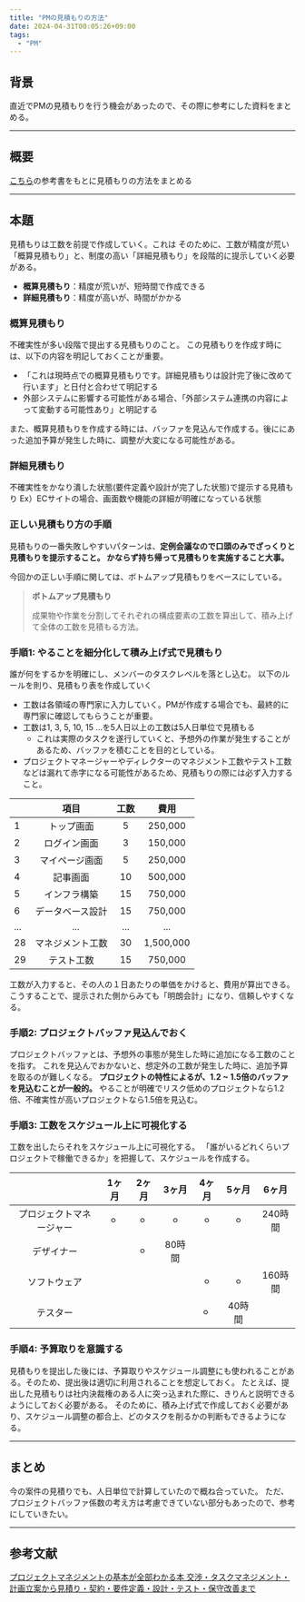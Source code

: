 ```yaml
---
title: "PMの見積もりの方法"
date: 2024-04-31T00:05:26+09:00
tags: 
  - "PM"
---
```

## 背景
直近でPMの見積もりを行う機会があったので、その際に参考にした資料をまとめる。

---
## 概要
<a href="https://www.shoeisha.co.jp/book/detail/9784798177410" target="_blank">こちら</a>の参考書をもとに見積もりの方法をまとめる

---
## 本題
見積もりは工数を前提で作成していく。これは
そのために、工数が精度が荒い「概算見積もり」と、制度の高い「詳細見積もり」を段階的に提示していく必要がある。
  - **概算見積もり**：精度が荒いが、短時間で作成できる
  - **詳細見積もり**：精度が高いが、時間がかかる


### 概算見積もり
不確実性が多い段階で提出する見積もりのこと。
この見積もりを作成す時には、以下の内容を明記しておくことが重要。
 - 「これは現時点での概算見積もりです。詳細見積もりは設計完了後に改めて行います」と日付と合わせて明記する
 - 外部システムに影響する可能性がある場合、「外部システム連携の内容によって変動する可能性あり」と明記する

また、概算見積もりを作成する時には、バッファを見込んで作成する。後ににあった追加予算が発生した時に、調整が大変になる可能性がある。

### 詳細見積もり
不確実性をかなり潰した状態(要件定義や設計が完了した状態)で提示する見積もり
Ex）ECサイトの場合、画面数や機能の詳細が明確になっている状態

### 正しい見積もり方の手順
見積もりの一番失敗しやすいパターンは、**定例会議なので口頭のみでざっくりと見積もりを提示すること。
かならず持ち帰って見積もりを実施すること大事。**

今回かの正しい手順に関しては、ボトムアップ見積もりをベースにしている。

> **ボトムアップ見積もり**
> 
> 成果物や作業を分割してそれぞれの構成要素の工数を算出して、積み上げて全体の工数を見積もる方法。

### 手順1: やることを細分化して積み上げ式で見積もり
誰が何をするかを明確にし、メンバーのタスクレベルを落とし込む。
以下のルールを則り、見積もり表を作成していく
- 工数は各領域の専門家に入力していく。PMが作成する場合でも、最終的に専門家に確認してもらうことが重要。
- 工数は1, 3, 5, 10, 15 ...を5人日以上の工数は5人日単位で見積もる
  - これは実際のタスクを遂行していくと、予想外の作業が発生することがあるため、バッファを積むことを目的としている。
- プロジェクトマネージャーやディレクターのマネジメント工数やテスト工数などは漏れて赤字になる可能性があるため、見積もりの際には必ず入力すること。

|     |    項目    | 工数  |    費用     |
|-----|:--------:|:---:|:---------:|
| 1   |  トップ画面　  |  5  |  250,000  |
| 2   |  ログイン画面  |  3  |  150,000  |
| 3   | マイページ画面  |  5  |  250,000  |
| 4   |   記事画面   | 10  |  500,000  |
| 5   |  インフラ構築  | 15  |  750,000  |
| 6   | データベース設計 | 15  |  750,000  |
| ... |   　...   | ... |    ...    |
| 28  | マネジメント工数 | 30  | 1,500,000 |
| 29  |  テスト工数   | 15  |  750,000  |


工数が入力すると、その人の１日あたりの単価をかけると、費用が算出できる。
こうすることで、提示された側からみても「明朗会計」になり、信頼しやすくなる。

### 手順2: プロジェクトバッファ見込んでおく
プロジェクトバッファとは、予想外の事態が発生した時に追加になる工数のことを指す。
これを見込んでおかないと、想定外の工数が発生した時に、追加予算を取るのが難しくなる。
**プロジェクトの特性によるが、1.2 ~ 1.5倍のバッファを見込むことが一般的。**
やることが明確でリスク低めのプロジェクトなら1.2倍、不確実性が高いプロジェクトなら1.5倍を見込む。

### 手順3: 工数をスケジュール上に可視化する
工数を出したらそれをスケジュール上に可視化する。
「誰がいるどれくらいプロジェクトで稼働できるか」を把握して、スケジュールを作成する。

|              | 1ヶ月 | 2ヶ月 | 3ヶ月  | 4ヶ月 | 5ヶ月  |  6ヶ月  |
|:------------:|:---:|:---:|:----:|:---:|:----:|:-----:|
| プロジェクトマネージャー |  ⚪︎ ︎︎   |  ⚪︎ ︎︎  |  ⚪︎  | ⚪︎  |  ⚪︎  | 240時間 |
|    デザイナー     |     |   ⚪︎ ︎︎  | 80時間 |  　  |      |       |
|    ソフトウェア    |     |     |      ︎  | ⚪︎  |  ⚪︎  | 160時間 |
|     テスター     |     |     |      |   ⚪︎ ︎︎  | 40時間 |      |

### 手順4: 予算取りを意識する
見積もりを提出した後には、予算取りやスケジュール調整にも使われることがある。そのため、提出後は適切に利用されることを想定しておく。
たとえば、提出した見積もりは社内決裁権のある人に突っ込まれた際に、きりんと説明できるようにしておく必要がある。
そのために、積み上げ式で作成しておく必要があり、スケジュール調整の都合上、どのタスクを削るかの判断もできるようになる。


---
## まとめ
今の案件の見積りでも、人日単位で計算していたので概ね合っていた。
ただ、プロジェクトバッファ係数の考え方は考慮できていない部分もあったので、参考にしていきたい。

---
## 参考文献
<a href="https://www.shoeisha.co.jp/book/detail/9784798177410" target="_blank">プロジェクトマネジメントの基本が全部わかる本 交渉・タスクマネジメント・計画立案から見積り・契約・要件定義・設計・テスト・保守改善まで</a>
